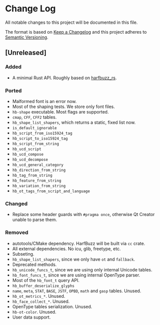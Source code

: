 # Change Log
All notable changes to this project will be documented in this file.

The format is based on [Keep a Changelog](http://keepachangelog.com/)
and this project adheres to [Semantic Versioning](http://semver.org/).

## [Unreleased]
### Added
- A minimal Rust API. Roughly based on [harfbuzz_rs](https://github.com/manuel-rhdt/harfbuzz_rs).

### Ported
- Malformed font is an error now.
- Most of the shaping tests. We store only font files.
- `hb-shape` executable. Most flags are supported.
- `cmap`, `CFF`, `CFF2` tables.
- `hb_shape_list_shapers`, which returns a static, fixed list now.
- `is_default_ignorable`
- `hb_script_from_iso15924_tag`
- `hb_script_to_iso15924_tag`
- `hb_script_from_string`
- `hb_ucd_script`
- `hb_ucd_compose`
- `hb_ucd_decompose`
- `hb_ucd_general_category`
- `hb_direction_from_string`
- `hb_tag_from_string`
- `hb_feature_from_string`
- `hb_variation_from_string`
- `hb_ot_tags_from_script_and_language`

### Changed
- Replace some header guards with `#pragma once`, otherwise Qt Creator unable to parse them.

### Removed
- autotools/CMake dependency. HarfBuzz will be built via `cc` crate.
- All external dependencies. No icu, glib, freetype, etc.
- Subseting.
- `hb_shape_list_shapers`, since we only have `ot` and `fallback`.
- Deprecated methods.
- `hb_unicode_funcs_t`, since we are using only internal Unicode tables.
- `hb_font_funcs_t`, since we are using internal OpenType parser.
- Most of the `hb_font_t` query API.
- `hb_buffer_deserialize_glyphs`
- `name`, `meta`, `STAT`, `BASE`, `JSTF`, `OPBD`, `math` and `gasp` tables. Unused.
- `hb_ot_metrics_*`. Unused.
- `hb_face_collect_*`. Unused.
- OpenType tables serialization. Unused.
- `hb-ot-color`. Unused.
- User data support.
